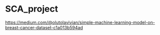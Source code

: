 # SCA_project
https://medium.com/@olutolavivian/simple-machine-learning-model-on-breast-cancer-dataset-c1a013b594ad

